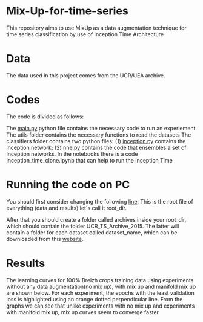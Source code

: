 # Mix-Up-for-time-series

This repository aims to use MixUp as a data augmentation technique for time series classification by use of Inception Time Architecture

# Data

The data used in this project comes from the UCR/UEA archive.

# Codes

The code is divided as follows:

The [main.py](https://github.com/VIVIANKERUBO/MixUp/blob/main/main.py) python file contains the necessary code to run an experiement.
The utils folder contains the necessary functions to read the datasets
The classifiers folder contains two python files: (1) [inception.py](https://github.com/VIVIANKERUBO/MixUp/blob/main/classifiers/inception.py) contains the inception network; (2) [nne.py](https://github.com/VIVIANKERUBO/MixUp/blob/main/classifiers/nne.py) contains the code that ensembles a set of Inception networks.
In the notebooks there is a code Inception_time_clone.ipynb that can help to run the Inception Time

# Running the code on PC

You should first consider changing the following [line](https://github.com/VIVIANKERUBO/MixUp/blob/main/main.py#L218). This is the root file of everything (data and results) let's call it root_dir.

After that you should create a folder called archives inside your root_dir, which should contain the folder UCR_TS_Archive_2015. The latter will contain a folder for each dataset called dataset_name, which can be downloaded from this [website](https://www.cs.ucr.edu/~eamonn/time_series_data/).

# Results
The learning curves for 100% Breizh crops training data
using experiments without any data augmentation(no mix up), with mix up and manifold
mix up are shown below. For each experiment, the
epochs with the least validation loss is highlighted using an orange dotted perpendicular
line. From the graphs we can see that unlike experiments with no mix up and experiments
with manifold mix up, mix up curves seem to converge faster.


